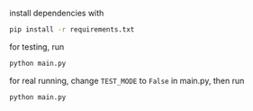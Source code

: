 install dependencies with 
```bash
pip install -r requirements.txt
```

for testing, run 

```bash
python main.py
```

for real running, change `TEST_MODE` to `False` in main.py, then run

```bash
python main.py
```